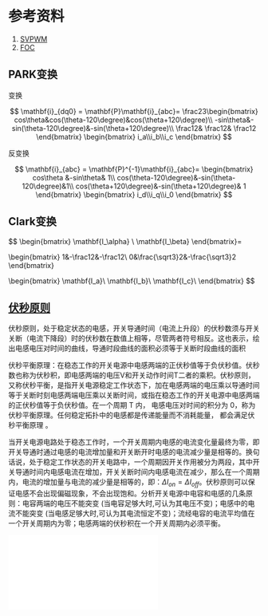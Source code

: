 # 参考资料

1. [SVPWM](https://zhuanlan.zhihu.com/p/47766452)
2. [FOC](https://zhuanlan.zhihu.com/p/147659820 "彭志辉")

## PARK变换

变换

$$
\mathbf{i}_{dq0} = \mathbf{P}\mathbf{i}_{abc}=
\frac23\begin{bmatrix} 
cos\theta&cos(\theta-120\degree)&cos(\theta+120\degree)\\
-sin\theta&-sin(\theta-120\degree)&-sin(\theta+120\degree)\\
\frac12& \frac12& \frac12
\end{bmatrix}
\begin{bmatrix}
i_a\\i_b\\i_c
\end{bmatrix}
$$

反变换

$$
\mathbf{i}_{abc} = \mathbf{P}^{-1}\mathbf{i}_{abc}=
\begin{bmatrix}
cos\theta &-sin\theta& 1\\
cos(\theta-120\degree)&-sin(\theta-120\degree)&1\\
cos(\theta+120\degree)&-sin(\theta+120\degree)& 1
\end{bmatrix}
\begin{bmatrix}
i_d\\i_q\\i_0
\end{bmatrix}
$$

## Clark变换

$$
\begin{bmatrix}
\mathbf{I_\alpha}  \\
 \mathbf{I_\beta}
 \end{bmatrix}=

\begin{bmatrix}
1&-\frac12&-\frac12\\
0&\frac{\sqrt3}2&-\frac{\sqrt3}2
\end{bmatrix}

\begin{bmatrix}
\mathbf{I_a}\\
\mathbf{I_b}\\
\mathbf{I_c}\\
\end{bmatrix}
$$

## [伏秒原则](https://www.zhihu.com/question/437481153/answer/1667097183)

伏秒原则，处于稳定状态的电感，开关导通时间（电流上升段）的伏秒数须与开关关断（电流下降段）时的伏秒数在数值上相等，尽管两者符号相反。这也表示，绘出电感电压对时间的曲线，导通时段曲线的面积必须等于关断时段曲线的面积

伏秒平衡原理：在稳态工作的开关电源中电感两端的正伏秒值等于负伏秒值。伏秒数也称为伏秒积，即电感两端的电压V和开关动作时间T二者的乘积。伏秒原则，又称伏秒平衡，是指开关电源稳定工作状态下，加在电感两端的电压乘以导通时间等于关断时刻电感两端电压乘以关断时间，或指在稳态工作的开关电源中电感两端的正伏秒值等于负伏秒值。在一个周期 T 内， 电感电压对时间的积分为 0，称为伏秒平衡原理。任何稳定拓扑中的电感都是传递能量而不消耗能量， 都会满足伏秒平衡原理 。

当开关电源电路处于稳态工作时，一个开关周期内电感的电流变化量最终为零，即开关导通时通过电感的电流增加量和开关断开时电感的电流减少量是相等的。换句话说，处于稳定工作状态的开关电路中，一个周期因开关作用被分为两段，其中开关导通时间内电感电流在增加，开关关断时间内电感电流在减少，那么在一个周期内，电流的增加量与电流的减少量是相等的，即：$\Delta I_{on}=\Delta I_{off}$。伏秒原则可以保证电感不会出现偏磁现象，不会出现饱和。分析开关电源中电容和电感的几条原则：电容两端的电压不能突变 (当电容足够大时,可认为其电压不变)；电感中的电流不能突变 (当电感足够大时,可认为其电流恒定不变)；流经电容的电流平均值在一个开关周期内为零；电感两端的伏秒积在一个开关周期内必须平衡。

<iframe src="//player.bilibili.com/player.html?aid=414478323&bvid=BV11V41127pq&cid=232289126&page=1" scrolling="no" border="0" frameborder="no" framespacing="0" allowfullscreen="true"> </iframe>